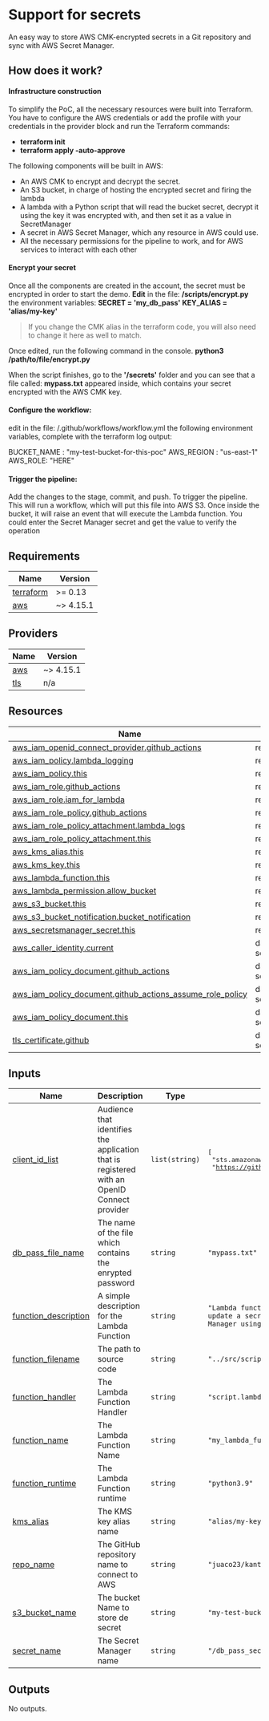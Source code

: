 # Support for secrets
An easy way to store AWS CMK-encrypted secrets in a Git repository and sync with AWS Secret Manager.
## How does it work?
#### Infrastructure construction
To simplify the PoC, all the necessary resources were built into Terraform.
You have to configure the AWS credentials or add the profile with your credentials in the provider block and run the Terraform commands: 

* **terraform init**
* **terraform apply -auto-approve**

The following components will be built in AWS:
- An AWS CMK to encrypt and decrypt the secret.
- An S3 bucket, in charge of hosting the encrypted secret and firing the lambda
- A lambda with a Python script that will read the bucket secret, decrypt it using the key it was encrypted with, and then set it as a value in SecretManager
- A secret in AWS Secret Manager, which any resource in AWS could use.
- All the necessary permissions for the pipeline to work, and for AWS services to interact with each other

#### Encrypt your secret
Once all the components are created in the account, the secret must be encrypted in order to start the demo.
 **Edit** in the file: **/scripts/encrypt.py** the environment variables:
	**SECRET = 'my_db_pass'
KEY_ALIAS = 'alias/my-key'**
> If you change the CMK alias in the terraform code, you will also need to change it here as well to match.

Once edited, run the following command in the console.
**python3 /path/to/file/encrypt.py**

When the script finishes, go to the **'/secrets'** folder and you can see that a file called: **mypass.txt** appeared inside, which contains your secret encrypted with the AWS CMK key.
#### Configure the workflow:
edit in the file: /.github/workflows/workflow.yml the following environment variables, complete with the terraform log output:

   BUCKET_NAME : "my-test-bucket-for-this-poc"
   AWS_REGION : "us-east-1"
   AWS_ROLE: "HERE"
#### Trigger the pipeline:
Add the changes to the stage, commit, and push. To trigger the pipeline.
This will run a workflow, which will put this file into AWS S3. 
Once inside the bucket, it will raise an event that will execute the Lambda function.
You could enter the Secret Manager secret and get the value to verify the operation












<!-- BEGIN_TF_DOCS -->
## Requirements

| Name | Version |
|------|---------|
| <a name="requirement_terraform"></a> [terraform](#requirement\_terraform) | >= 0.13 |
| <a name="requirement_aws"></a> [aws](#requirement\_aws) | ~> 4.15.1 |

## Providers

| Name | Version |
|------|---------|
| <a name="provider_aws"></a> [aws](#provider\_aws) | ~> 4.15.1 |
| <a name="provider_tls"></a> [tls](#provider\_tls) | n/a |

## Resources

| Name | Type |
|------|------|
| [aws_iam_openid_connect_provider.github_actions](https://registry.terraform.io/providers/hashicorp/aws/latest/docs/resources/iam_openid_connect_provider) | resource |
| [aws_iam_policy.lambda_logging](https://registry.terraform.io/providers/hashicorp/aws/latest/docs/resources/iam_policy) | resource |
| [aws_iam_policy.this](https://registry.terraform.io/providers/hashicorp/aws/latest/docs/resources/iam_policy) | resource |
| [aws_iam_role.github_actions](https://registry.terraform.io/providers/hashicorp/aws/latest/docs/resources/iam_role) | resource |
| [aws_iam_role.iam_for_lambda](https://registry.terraform.io/providers/hashicorp/aws/latest/docs/resources/iam_role) | resource |
| [aws_iam_role_policy.github_actions](https://registry.terraform.io/providers/hashicorp/aws/latest/docs/resources/iam_role_policy) | resource |
| [aws_iam_role_policy_attachment.lambda_logs](https://registry.terraform.io/providers/hashicorp/aws/latest/docs/resources/iam_role_policy_attachment) | resource |
| [aws_iam_role_policy_attachment.this](https://registry.terraform.io/providers/hashicorp/aws/latest/docs/resources/iam_role_policy_attachment) | resource |
| [aws_kms_alias.this](https://registry.terraform.io/providers/hashicorp/aws/latest/docs/resources/kms_alias) | resource |
| [aws_kms_key.this](https://registry.terraform.io/providers/hashicorp/aws/latest/docs/resources/kms_key) | resource |
| [aws_lambda_function.this](https://registry.terraform.io/providers/hashicorp/aws/latest/docs/resources/lambda_function) | resource |
| [aws_lambda_permission.allow_bucket](https://registry.terraform.io/providers/hashicorp/aws/latest/docs/resources/lambda_permission) | resource |
| [aws_s3_bucket.this](https://registry.terraform.io/providers/hashicorp/aws/latest/docs/resources/s3_bucket) | resource |
| [aws_s3_bucket_notification.bucket_notification](https://registry.terraform.io/providers/hashicorp/aws/latest/docs/resources/s3_bucket_notification) | resource |
| [aws_secretsmanager_secret.this](https://registry.terraform.io/providers/hashicorp/aws/latest/docs/resources/secretsmanager_secret) | resource |
| [aws_caller_identity.current](https://registry.terraform.io/providers/hashicorp/aws/latest/docs/data-sources/caller_identity) | data source |
| [aws_iam_policy_document.github_actions](https://registry.terraform.io/providers/hashicorp/aws/latest/docs/data-sources/iam_policy_document) | data source |
| [aws_iam_policy_document.github_actions_assume_role_policy](https://registry.terraform.io/providers/hashicorp/aws/latest/docs/data-sources/iam_policy_document) | data source |
| [aws_iam_policy_document.this](https://registry.terraform.io/providers/hashicorp/aws/latest/docs/data-sources/iam_policy_document) | data source |
| [tls_certificate.github](https://registry.terraform.io/providers/hashicorp/tls/latest/docs/data-sources/certificate) | data source |

## Inputs

| Name | Description | Type | Default | Required |
|------|-------------|------|---------|:--------:|
| <a name="input_client_id_list"></a> [client\_id\_list](#input\_client\_id\_list) | Audience that identifies the application that is registered with an OpenID Connect provider | `list(string)` | <pre>[<br>  "sts.amazonaws.com",<br>  "https://github.com/juaco23"<br>]</pre> | no |
| <a name="input_db_pass_file_name"></a> [db\_pass\_file\_name](#input\_db\_pass\_file\_name) | The name of the file which contains the enrypted password | `string` | `"mypass.txt"` | no |
| <a name="input_function_description"></a> [function\_description](#input\_function\_description) | A simple description for the Lambda Function | `string` | `"Lambda function to decript and update a secret in Secret Manager using KMS key"` | no |
| <a name="input_function_filename"></a> [function\_filename](#input\_function\_filename) | The path to source code | `string` | `"../src/script.zip"` | no |
| <a name="input_function_handler"></a> [function\_handler](#input\_function\_handler) | The Lambda Function Handler | `string` | `"script.lambda_handler"` | no |
| <a name="input_function_name"></a> [function\_name](#input\_function\_name) | The Lambda Function Name | `string` | `"my_lambda_function"` | no |
| <a name="input_function_runtime"></a> [function\_runtime](#input\_function\_runtime) | The Lambda Function runtime | `string` | `"python3.9"` | no |
| <a name="input_kms_alias"></a> [kms\_alias](#input\_kms\_alias) | The KMS key alias name | `string` | `"alias/my-key"` | no |
| <a name="input_repo_name"></a> [repo\_name](#input\_repo\_name) | The GitHub repository name to connect to AWS | `string` | `"juaco23/kantox_exercise_one"` | no |
| <a name="input_s3_bucket_name"></a> [s3\_bucket\_name](#input\_s3\_bucket\_name) | The bucket Name to store de secret | `string` | `"my-test-bucket-for-this-poc"` | no |
| <a name="input_secret_name"></a> [secret\_name](#input\_secret\_name) | The Secret Manager name | `string` | `"/db_pass_secret_new"` | no |

## Outputs

No outputs.
<!-- END_TF_DOCS -->